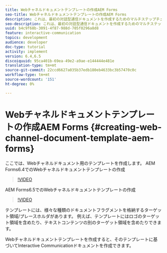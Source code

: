 ```yaml
---
title: Webチャネルドキュメントテンプレートの作成AEM Forms
seo-title: Webチャネルドキュメントテンプレートの作成AEM Forms
description: これは、最初の対話型通信ドキュメントを作成するためのマルチステップチュートリアルのパート4です。 ここでは、Webチャネルドキュメント用のテンプレートを作成します。
seo-description: これは、最初の対話型通信ドキュメントを作成するためのマルチステップチュートリアルのパート4です。 ここでは、Webチャネルドキュメント用のテンプレートを作成します。
uuid: b4c9f68b-3091-4f87-988d-705f0296a8d8
feature: interactive-communication
topics: development
audience: developer
doc-type: tutorial
activity: implement
version: 6.4,6.5
discoiquuid: 95ca401b-69ea-49e2-a9ae-e144444e481e
translation-type: tm+mt
source-git-commit: 22ccd6627a035b37edb180eb4633bc3b57470c0c
workflow-type: tm+mt
source-wordcount: '151'
ht-degree: 0%

---
```



# Webチャネルドキュメントテンプレートの作成AEM Forms {#creating-web-channel-document-template-aem-forms}

ここでは、Webチャネルドキュメント用のテンプレートを作成します。
AEM Forms6.4でのWebチャネルドキュメントテンプレートの作成
>[!VIDEO](https://video.tv.adobe.com/v/22342?quality=9&learn=on)

AEM Forms6.5でのWebチャネルドキュメントテンプレートの作成
>[!VIDEO](https://video.tv.adobe.com/v/27807?quality=9&learn=on)

テンプレートには、様々な種類のドキュメントフラグメントを格納するターゲット領域/プレースホルダがあります。 例えば、テンプレートにはロゴのターゲット領域を含めたり、テキストコンテンツの別のターゲット領域を含めたりできます。

Webチャネルドキュメントテンプレートを作成すると、そのテンプレートに基づいてInteractive Communicationドキュメントを作成できます。
